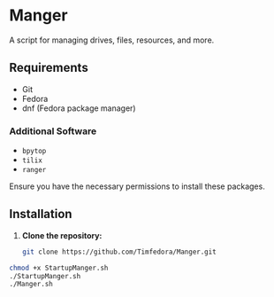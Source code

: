 # Manger

A script for managing drives, files, resources, and more.

## Requirements

- Git
- Fedora
- dnf (Fedora package manager)

### Additional Software

- `bpytop`
- `tilix`
- `ranger`

Ensure you have the necessary permissions to install these packages.

## Installation

1. **Clone the repository:**
   ```sh
   git clone https://github.com/Timfedora/Manger.git
```sh
chmod +x StartupManger.sh
./StartupManger.sh
./Manger.sh

